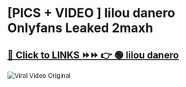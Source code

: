 
 # [PICS + VIDEO ] lilou danero Onlyfans Leaked 2maxh

## <h2><a href="https://clipsfans.com/lilou_danero&ref=git">🔗 Click to LINKS ⏩⏩ 👉 🟢 lilou danero </a></h2>

<a href="https://clipsfans.com/lilou_danero&ref=git" rel="nofollow" data-target="animated-image.originalLink"><img src="https://i.ibb.co.com/xMMVF88/686577567.gif" alt="Viral Video Original" style="max-width: 100%; display: inline-block;" data-target="animated-image.originalImage"></a>

